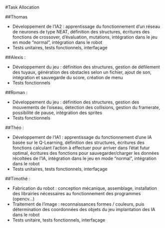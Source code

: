 #Task Allocation

##Thomas

- Développement de l’IA2 : apprentissage du fonctionnement d’un réseau de neurones de type NEAT, définition des structures, écritures des fonctions de crossover, d’évaluation, mutations, intégration dans le jeu en mode “normal”, intégration dans le robot
- Tests unitaires, tests fonctionnels, interfaçage

##Alexis :

- Développement du jeu : définition des structures, gestion de défilement des tuyaux, génération des obstacles selon un fichier, ajout de son, intégration et sauvegarde du score, création de menu
- Tests fonctionnels

##Roman :

- Développement du jeu : définition des structures, gestion des mouvements de l’oiseau, détection des collisions, gestion du framerate, possibilité de pause, intégration des sprites
- Tests fonctionnels

##Théo :

- Développement de l’IA1 : apprentissage du fonctionnement d’une IA basée sur le Q-Learning, définition des structures, écritures des fonctions calculant l’action à effectuer pour arriver dans l’état futur optimal, écritures des fonctions pour sauvegarder/charger les données récoltées de l’IA, intégration dans le jeu en mode “normal”, intégration dans le robot
- Tests unitaires, tests fonctionnels, interfaçage

##Timothé :

- Fabrication du robot : conception mécanique, assemblage, installation des librairies nécessaires au fonctionnement des programmes (opencv…)
- Traitement de l’image : reconnaissances formes / couleurs, puis détermination des coordonnées des objets du jeu
implantation des IA dans le robot
- Tests unitaire, tests fonctionnels, interfaçage
